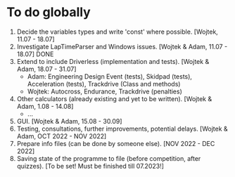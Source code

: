 # To do globally

1. Decide the variables types and write 'const' where possible. [Wojtek, 11.07 - 18.07]
2. Investigate LapTimeParser and Windows issues. [Wojtek & Adam, 11.07 - 18.07]
    DONE
3. Extend to include Driverless (implementation and tests). [Wojtek & Adam, 18.07 - 31.07]
    - Adam: Engineering Design Event (tests), Skidpad (tests), Acceleration (tests), Trackdrive (Class and methods)
    - Wojtek: Autocross, Endurance, Trackdrive (penalties)
4. Other calculators (already existing and yet to be written). [Wojtek & Adam, 1.08 - 14.08]
    - ...
5. GUI. [Wojtek & Adam, 15.08 - 30.09]
6. Testing, consultations, further improvements, potential delays. [Wojtek & Adam, OCT 2022 - NOV 2022]
7. Prepare info files (can be done by someone else). [NOV 2022 - DEC 2022]
8. Saving state of the programme to file (before competition, after quizzes). [To be set! Must be finished till 07.2023!]
